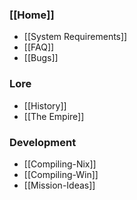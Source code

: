 ### [[Home]]
* [[System Requirements]]
* [[FAQ]]
* [[Bugs]]
### Lore
* [[History]]
* [[The Empire]]
### Development
* [[Compiling-Nix]]
* [[Compiling-Win]]
* [[Mission-Ideas]]